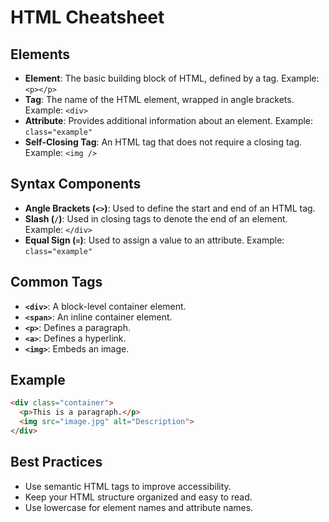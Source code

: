 
# HTML Cheatsheet

## Elements
- **Element**: The basic building block of HTML, defined by a tag. Example: `<p></p>`
- **Tag**: The name of the HTML element, wrapped in angle brackets. Example: `<div>`
- **Attribute**: Provides additional information about an element. Example: `class="example"`
- **Self-Closing Tag**: An HTML tag that does not require a closing tag. Example: `<img />`

## Syntax Components
- **Angle Brackets (`<>`)**: Used to define the start and end of an HTML tag.
- **Slash (`/`)**: Used in closing tags to denote the end of an element. Example: `</div>`
- **Equal Sign (`=`)**: Used to assign a value to an attribute. Example: `class="example"`

## Common Tags
- **`<div>`**: A block-level container element.
- **`<span>`**: An inline container element.
- **`<p>`**: Defines a paragraph.
- **`<a>`**: Defines a hyperlink.
- **`<img>`**: Embeds an image.

## Example
```html
<div class="container">
  <p>This is a paragraph.</p>
  <img src="image.jpg" alt="Description">
</div>
```

## Best Practices
- Use semantic HTML tags to improve accessibility.
- Keep your HTML structure organized and easy to read.
- Use lowercase for element names and attribute names.
